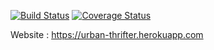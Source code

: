 [![Build Status](https://travis-ci.com/gcivil-nyu-org/urban-thrifter.svg?branch=main&service=github)](https://travis-ci.com/gcivil-nyu-org/urban-thrifter)
[![Coverage Status](https://coveralls.io/repos/github/gcivil-nyu-org/urban-thrifter/badge.svg?branch=main&service=github)](https://coveralls.io/github/gcivil-nyu-org/urban-thrifter?branch=main&service=github)

Website : https://urban-thrifter.herokuapp.com


